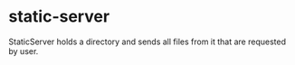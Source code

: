 # static-server
StaticServer holds a directory and sends all files from it that are requested by user.
